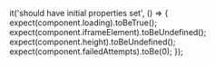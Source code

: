 it('should have initial properties set', () => {
  expect(component.loading).toBeTrue();
  expect(component.iframeElement).toBeUndefined();
  expect(component.height).toBeUndefined();
  expect(component.failedAttempts).toBe(0);
});
